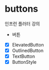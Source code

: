 # buttons

인프런 플러터 강의
 - 버튼

 - [x] ElevatedButton
 - [x] OutlinedButton
 - [x] TextButton
 - [x] ButtonStyle